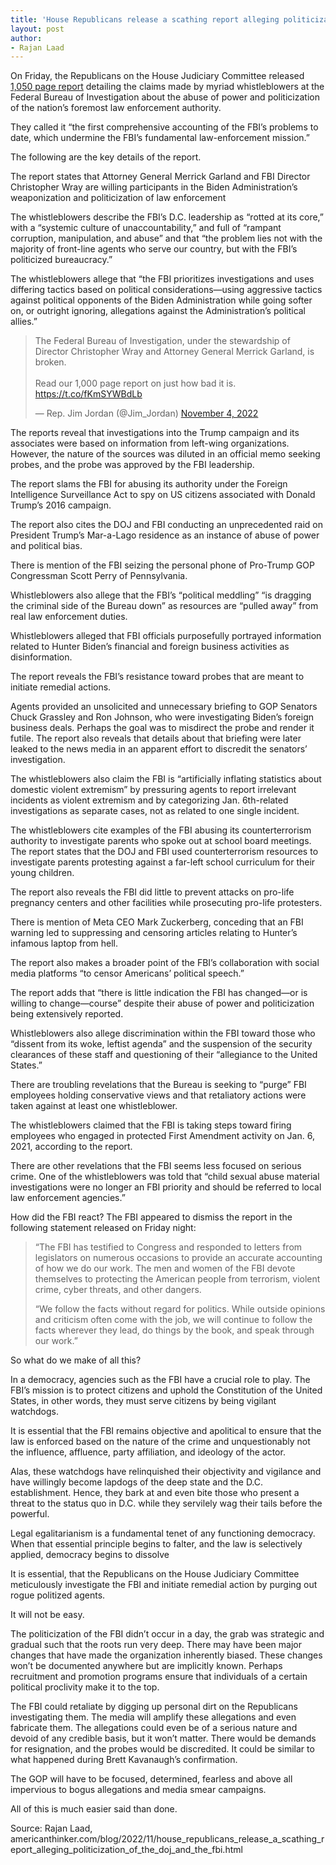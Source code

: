 ```yaml
---
title: 'House Republicans release a scathing report alleging politicization of the DOJ and the FBI'
layout: post
author:
- Rajan Laad
---
```


On Friday, the Republicans on the House Judiciary Committee released [1,050 page report](https://judiciary.house.gov/sites/evo-subsites/republicans-judiciary.house.gov/files/legacy_files/wp-content/uploads/2022/11/HJC_STAFF_FBI_REPORT.pdf) detailing the claims made by myriad whistleblowers at the Federal Bureau of Investigation about the abuse of power and politicization of the nation’s foremost law enforcement authority.

They called it “the first comprehensive accounting of the FBI’s problems to date, which undermine the FBI’s fundamental law-enforcement mission.”

The following are the key details of the report.

The report states that Attorney General Merrick Garland and FBI Director Christopher Wray are willing participants in the Biden Administration’s weaponization and politicization of law enforcement

The whistleblowers describe the FBI’s D.C. leadership as “rotted at its core,” with a “systemic culture of unaccountability,” and full of “rampant corruption, manipulation, and abuse” and that “the problem lies not with the majority of front-line agents who serve our country, but with the FBI’s politicized bureaucracy.”

The whistleblowers allege that “the FBI prioritizes investigations and uses differing tactics based on political considerations—using aggressive tactics against political opponents of the Biden Administration while going softer on, or outright ignoring, allegations against the Administration’s political allies.”

<blockquote class="twitter-tweet"><p lang="en" dir="ltr">The Federal Bureau of Investigation, under the stewardship of Director Christopher Wray and Attorney General Merrick Garland, is broken. <br><br>Read our 1,000 page report on just how bad it is. <a href="https://t.co/fKmSYWBdLb">https://t.co/fKmSYWBdLb</a></p>&mdash; Rep. Jim Jordan (@Jim_Jordan) <a href="https://twitter.com/Jim_Jordan/status/1588491175178403842?ref_src=twsrc%5Etfw">November 4, 2022</a></blockquote> <script async src="https://platform.twitter.com/widgets.js" charset="utf-8"></script>

The reports reveal that investigations into the Trump campaign and its associates were based on information from left-wing organizations. However, the nature of the sources was diluted in an official memo seeking probes, and the probe was approved by the FBI leadership.

The report slams the FBI for abusing its authority under the Foreign Intelligence Surveillance Act to spy on US citizens associated with Donald Trump’s 2016 campaign.

The report also cites the DOJ and FBI conducting an unprecedented raid on President Trump’s Mar-a-Lago residence as an instance of abuse of power and political bias.

There is mention of the FBI seizing the personal phone of Pro-Trump GOP Congressman Scott Perry of Pennsylvania.

Whistleblowers also allege that the FBI’s “political meddling” “is dragging the criminal side of the Bureau down” as resources are “pulled away” from real law enforcement duties.

Whistleblowers alleged that FBI officials purposefully portrayed information related to Hunter Biden’s financial and foreign business activities as disinformation.

The report reveals the FBI’s resistance toward probes that are meant to initiate remedial actions.

Agents provided an unsolicited and unnecessary briefing to GOP Senators Chuck Grassley and Ron Johnson, who were investigating Biden’s foreign business deals. Perhaps the goal was to misdirect the probe and render it futile. The report also reveals that details about that briefing were later leaked to the news media in an apparent effort to discredit the senators’ investigation.

The whistleblowers also claim the FBI is “artificially inflating statistics about domestic violent extremism” by pressuring agents to report irrelevant incidents as violent extremism and by categorizing Jan. 6th-related investigations as separate cases, not as related to one single incident.

The whistleblowers cite examples of the FBI abusing its counterterrorism authority to investigate parents who spoke out at school board meetings. The report states that the DOJ and FBI used counterterrorism resources to investigate parents protesting against a far-left school curriculum for their young children.

The report also reveals the FBI did little to prevent attacks on pro-life pregnancy centers and other facilities while prosecuting pro-life protesters.

There is mention of Meta CEO Mark Zuckerberg, conceding that an FBI warning led to suppressing and censoring articles relating to Hunter’s infamous laptop from hell.

The report also makes a broader point of the FBI’s collaboration with social media platforms “to censor Americans’ political speech.”

The report adds that “there is little indication the FBI has changed—or is willing to change—course” despite their abuse of power and politicization being extensively reported.

Whistleblowers also allege discrimination within the FBI toward those who “dissent from its woke, leftist agenda” and the suspension of the security clearances of these staff and questioning of their “allegiance to the United States.”

There are troubling revelations that the Bureau is seeking to “purge” FBI employees holding conservative views and that retaliatory actions were taken against at least one whistleblower.

The whistleblowers claimed that the FBI is taking steps toward firing employees who engaged in protected First Amendment activity on Jan. 6, 2021, according to the report.

There are other revelations that the FBI seems less focused on serious crime. One of the whistleblowers was told that “child sexual abuse material investigations were no longer an FBI priority and should be referred to local law enforcement agencies.”

How did the FBI react? The FBI appeared to dismiss the report in the following statement released on Friday night:

> “The FBI has testified to Congress and responded to letters from legislators on numerous occasions to provide an accurate accounting of how we do our work. The men and women of the FBI devote themselves to protecting the American people from terrorism, violent crime, cyber threats, and other dangers.
>
> “We follow the facts without regard for politics. While outside opinions and criticism often come with the job, we will continue to follow the facts wherever they lead, do things by the book, and speak through our work.”

So what do we make of all this?

In a democracy, agencies such as the FBI have a crucial role to play. The FBI’s mission is to protect citizens and uphold the Constitution of the United States, in other words, they must serve citizens by being vigilant watchdogs.

It is essential that the FBI remains objective and apolitical to ensure that the law is enforced based on the nature of the crime and unquestionably not the influence, affluence, party affiliation, and ideology of the actor.

Alas, these watchdogs have relinquished their objectivity and vigilance and have willingly become lapdogs of the deep state and the D.C. establishment. Hence, they bark at and even bite those who present a threat to the status quo in D.C. while they servilely wag their tails before the powerful.

Legal egalitarianism is a fundamental tenet of any functioning democracy. When that essential principle begins to falter, and the law is selectively applied, democracy begins to dissolve

It is essential, that the Republicans on the House Judiciary Committee meticulously investigate the FBI and initiate remedial action by purging out rogue politized agents.

It will not be easy.

The politicization of the FBI didn’t occur in a day, the grab was strategic and gradual such that the roots run very deep. There may have been major changes that have made the organization inherently biased. These changes won’t be documented anywhere but are implicitly known. Perhaps recruitment and promotion programs ensure that individuals of a certain political proclivity make it to the top.

The FBI could retaliate by digging up personal dirt on the Republicans investigating them. The media will amplify these allegations and even fabricate them. The allegations could even be of a serious nature and devoid of any credible basis, but it won’t matter. There would be demands for resignation, and the probes would be discredited. It could be similar to what happened during Brett Kavanaugh’s confirmation.

The GOP will have to be focused, determined, fearless and above all impervious to bogus allegations and media smear campaigns.

All of this is much easier said than done.

Source: Rajan Laad, americanthinker.com/blog/2022/11/house\_republicans\_release\_a\_scathing\_report\_alleging\_politicization\_of\_the\_doj\_and\_the\_fbi.html
